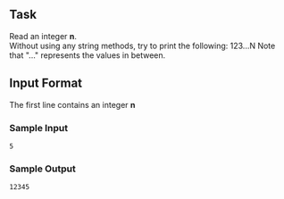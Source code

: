 ## Task  
Read an integer **n**.  
Without using any string methods, try to print the following:
123...N
Note that "..." represents the values in between.

## Input Format  
The first line contains an integer **n**  
  
### Sample Input  
```
5
```

### Sample Output
```
12345
```
